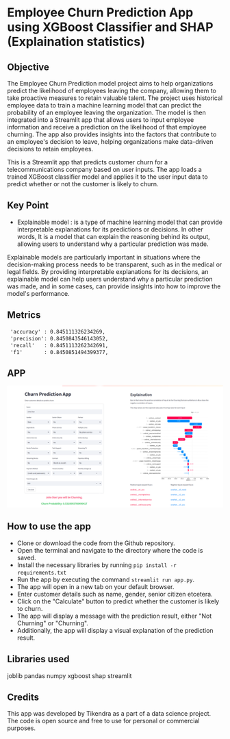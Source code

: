 # Employee Churn Prediction App using XGBoost Classifier and SHAP (Explaination statistics)

## Objective

The Employee Churn Prediction model project aims to help organizations predict the likelihood of employees leaving the company, allowing them to take proactive measures to retain valuable talent. The project uses historical employee data to train a machine learning model that can predict the probability of an employee leaving the organization. The model is then integrated into a Streamlit app that allows users to input employee information and receive a prediction on the likelihood of that employee churning. The app also provides insights into the factors that contribute to an employee's decision to leave, helping organizations make data-driven decisions to retain employees.

This is a Streamlit app that predicts customer churn for a telecommunications company based on user inputs. The app loads a trained XGBoost classifier model and applies it to the user input data to predict whether or not the customer is likely
to churn.


## Key Point
* Explainable model : is a type of machine learning model that can provide interpretable explanations for its predictions or decisions. In other words, It is a model that can explain the reasoning behind its output, allowing users to understand why a particular prediction was made.

Explainable models are particularly important in situations where the decision-making process needs to be transparent, such as in the medical or legal fields. By providing interpretable explanations for its decisions, an explainable model can help users understand why a particular prediction was made, and in some cases, can provide insights into how to improve the model's performance.


## Metrics

```
 'accuracy' : 0.845111326234269,
 'precision': 0.8450843546143052,
 'recall'   : 0.8451113262342691,
 'f1'       : 0.8450851494399377,
```

## APP

![App Screenshot](./statics/churn_model_app_view.png)

## How to use the app

* Clone or download the code from the Github repository.
* Open the terminal and navigate to the directory where the code is saved.
* Install the necessary libraries by running
`pip install -r requirements.txt`
* Run the app by executing the command
`streamlit run app.py`.
* The app will open in a new tab on your default browser.
* Enter customer details such as name, gender, senior citizen etcetera.
* Click on the "Calculate" button to predict whether the customer is likely to churn.
* The app will display a message with the prediction result, either "Not Churning" or "Churning".
* Additionally, the app will display a visual explanation of the prediction result.

## Libraries used

joblib
pandas
numpy
xgboost
shap
streamlit

## Credits

This app was developed by Tikendra as a part of a data science project. The code is open source and free to use for personal or commercial purposes.
